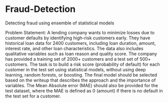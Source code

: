 # Fraud-Detection
Detecting fraud using ensemble of statistical models 

Problem Statement:
A lending company wants to minimize losses due to customer defaults by identifying high-risk customers early. They have historical loan data for 2400 customers, including loan duration, amount, interest rate, and other loan characteristics. The data also includes qualitative variables such as loan reason and quality score. The company has provided a training set of 2000+ customers and a test set of 500+ customers. The task is to build a risk score (probability of default) for each customer in the test set using statistical models, without using deep learning, random forests, or boosting. The final model should be selected based on the writeup that describes the approach and the importance of variables. The Mean Absolute error (MAE) should also be provided for the test dataset, where the MAE is defined as 0 (amount) if there is no default in the test set for a customer.
